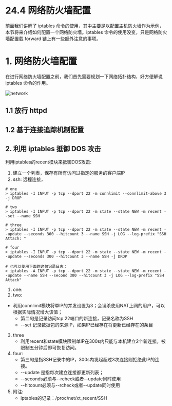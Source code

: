 # 24.4 网络防火墙配置
前面我们讲解了 iptables 命令的使用，其中主要是以配置主机防火墙作为示例，本节将来介绍如何配置一个网络防火墙。iptables 命令的使用没变，只是网络防火墙配置载 forward 链上有一些额外注意的事项。

# 1. 网络防火墙配置
在进行网络防火墙配置之前，我们首先需要规划一下网络拓扑结构，好方便解说 iptables 命令的作用。

![network](../images/23/net_filter.jpg)

## 1.1 放行 httpd


## 1.2 基于连接追踪机制配置


## 2. 利用 iptables 抵御 DOS 攻击
利用iptables的recent模块来抵御DOS攻击:
1. 建立一个列表，保存有所有访问过指定的服务的客户端IP
2. ssh: 远程连接，

```
# one
> iptables -I INPUT -p tcp --dport 22 -m connlimit --connlimit-above 3 -j DROP

# two
> iptables -I INPUT -p tcp --dport 22 -m state --state NEW -m recent --set --name SSH

# three
> iptables -I INPUT -p tcp --dport 22 -m state --state NEW -m recent --update --seconds 300 --hitcount 3 --name SSH -j LOG --log-prefix "SSH Attach: "

# four
> iptables -I INPUT -p tcp --dport 22 -m state --state NEW -m recent --update --seconds 300 --hitcount 3 --name SSH -j DROP

# 也可以使用下面的这句记录日志：
> iptables -A INPUT -p tcp --dport 22 -m state --state NEW -m recent --update --name SSH --second 300 --hitcount 3 -j LOG --log-prefix "SSH Attack"
```

1. one:
2. two:
- 利用connlimit模块将单IP的并发设置为3；会误杀使用NAT上网的用户，可以根据实际情况增大该值；
    - 第二句是记录访问tcp 22端口的新连接，记录名称为SSH
    - --set 记录数据包的来源IP，如果IP已经存在将更新已经存在的条目
3. three
    - 利用recent和state模块限制单IP在300s内只能与本机建立2个新连接。被限制五分钟后即可恢复访问。
4. four:
    - 第三句是指SSH记录中的IP，300s内发起超过3次连接则拒绝此IP的连接。
    - --update 是指每次建立连接都更新列表；
    - --seconds必须与--rcheck或者--update同时使用
    - --hitcount必须与--rcheck或者--update同时使用
5. 附注:
    - iptables的记录：/proc/net/xt_recent/SSH
